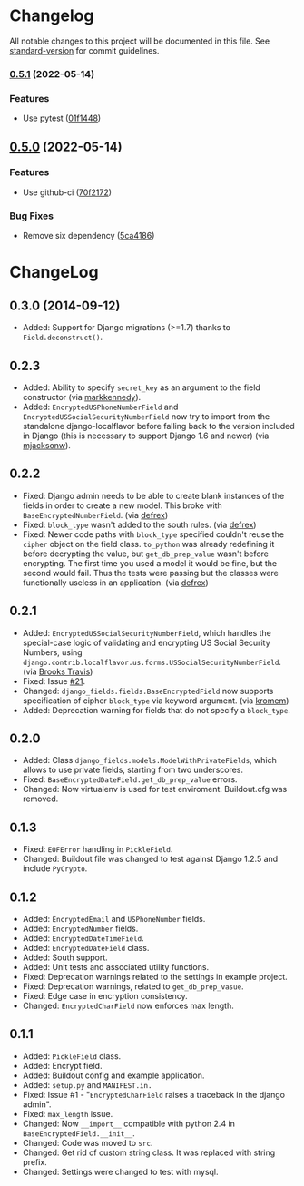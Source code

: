 # Changelog

All notable changes to this project will be documented in this file. See [standard-version](https://github.com/conventional-changelog/standard-version) for commit guidelines.

### [0.5.1](https://github.com/last-partizan/django-fields/compare/v0.5.0...v0.5.1) (2022-05-14)


### Features

* Use pytest ([01f1448](https://github.com/last-partizan/django-fields/commit/01f1448cc932145cd2f97fcbd0ef56e2a0a4367f))

## [0.5.0](https://github.com/last-partizan/django-fields/compare/v0.4.0...v0.5.0) (2022-05-14)


### Features

* Use github-ci ([70f2172](https://github.com/last-partizan/django-fields/commit/70f21721cf60cecc8c3fd0ed042bd5aab882ae09))


### Bug Fixes

* Remove six dependency ([5ca4186](https://github.com/last-partizan/django-fields/commit/5ca41861e31ddb5ff68ddb2c6c4112a2e6f55fab))

ChangeLog
=========

0.3.0 (2014-09-12)
------------------
	
* Added: Support for Django migrations (>=1.7) thanks to `Field.deconstruct()`.

0.2.3
-----

* Added: Ability to specify `secret_key` as an argument to the field constructor (via [markkennedy](https://github.com/svetlyak40wt/django-fields/pull/40 "Issue #40")).
* Added: `EncryptedUSPhoneNumberField` and `EncryptedUSSocialSecurityNumberField` now try to import from the standalone django-localflavor before falling back to the version included in Django (this is necessary to support Django 1.6 and newer) (via [mjacksonw](https://github.com/svetlyak40wt/django-fields/pull/36 "Issue #33")).

0.2.2
-----

* Fixed: Django admin needs to be able to create blank instances of the fields in order to create a new model. This broke with `BaseEncryptedNumberField`. (via [defrex](https://github.com/svetlyak40wt/django-fields/pull/32 "Issue #32"))
* Fixed: `block_type` wasn't added to the south rules. (via [defrex](https://github.com/svetlyak40wt/django-fields/pull/33 "Issue #33"))
* Fixed: Newer code paths with `block_type` specified couldn't reuse the `cipher` object on the field class. `to_python` was already redefining it before decrypting the value, but `get_db_prep_value` wasn't before encrypting. The first time you used a model it would be fine, but the second would fail. Thus the tests were passing but the classes were functionally useless in an application. (via [defrex](https://github.com/svetlyak40wt/django-fields/pull/34 "Issue #34"))

0.2.1
-----

* Added: `EncryptedUSSocialSecurityNumberField`, which handles the special-case logic of validating and encrypting US Social Security Numbers, using `django.contrib.localflavor.us.forms.USSocialSecurityNumberField`. (via [Brooks Travis](https://github.com/svetlyak40wt/django-fields/pull/24 "Pull Request 24"))
* Fixed: Issue [#21](https://github.com/svetlyak40wt/django-fields/issues/21 "Issue #21").
* Changed: `django_fields.fields.BaseEncryptedField` now supports specification of cipher `block_type` via keyword argument. (via [kromem](https://github.com/svetlyak40wt/django-fields/pull/26 "Pull Request 26"))
* Added: Deprecation warning for fields that do not specify a `block_type`.

0.2.0
-----

* Added: Class `django_fields.models.ModelWithPrivateFields`, which allows to use private fields, starting from two underscores.
* Fixed: `BaseEncryptedDateField.get_db_prep_value` errors.
* Changed: Now virtualenv is used for test enviroment. Buildout.cfg was removed.

0.1.3
-----

* Fixed: `EOFError` handling in `PickleField`.
* Changed: Buildout file was changed to test against Django 1.2.5 and include `PyCrypto`.

0.1.2
-----

* Added: `EncryptedEmail` and `USPhoneNumber` fields.
* Added: `EncryptedNumber` fields.
* Added: `EncryptedDateTimeField`.
* Added: `EncryptedDateField` class.
* Added: South support.
* Added: Unit tests and associated utility functions.
* Fixed: Deprecation warnings related to the settings in example project.
* Fixed: Deprecation warnings, related to `get_db_prep_vasue`.
* Fixed: Edge case in encryption consistency.
* Changed: `EncryptedCharField` now enforces max length.

0.1.1
-----

* Added: `PickleField` class.
* Added: Encrypt field.
* Added: Buildout config and example application.
* Added: `setup.py` and `MANIFEST.in.`
* Fixed: Issue #1 - "`EncryptedCharField` raises a traceback in the django admin".
* Fixed: `max_length` issue.
* Changed: Now `__import__` compatible with python 2.4 in `BaseEncryptedField.__init__`.
* Changed: Code was moved to `src`.
* Changed: Get rid of custom string class. It was replaced with string prefix.
* Changed: Settings were changed to test with mysql.
